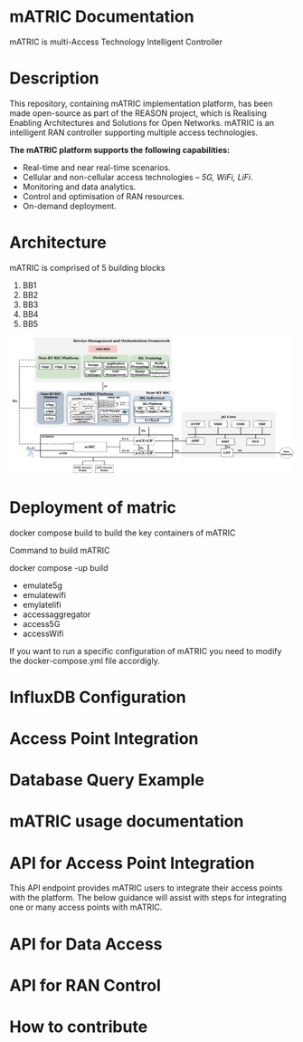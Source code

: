 # mATRIC Documentation
mATRIC is multi-Access Technology Intelligent Controller

# Description 
This repository, containing mATRIC implementation platform, has been made open-source as part of the REASON project, which is Realising Enabling Architectures and Solutions for Open Networks.
mATRIC is an intelligent RAN controller supporting multiple access technologies.

**The mATRIC platform supports the following capabilities:**

- Real-time and near real-time scenarios.
- Cellular and non-cellular access technologies – _5G, WiFi, LiFi_.
- Monitoring and data analytics.
- Control and optimisation of RAN resources.
- On-demand deployment.


# Architecture

mATRIC is comprised of 5 building blocks

1. BB1
2. BB2
3. BB3
4. BB4
5. BB5
 
![alt text](/matric.png)

# Deployment of matric

docker compose build to build the key containers of mATRIC

Command to build mATRIC

docker compose -up build

- emulate5g
- emulatewifi
- emylatelifi
- accessaggregator
- access5G
- accessWifi

If you want to run a specific configuration of mATRIC you need to modify the docker-compose.yml file accordigly.

# InfluxDB Configuration

# Access Point Integration

# Database Query Example

# mATRIC usage documentation

# API for Access Point Integration

This API endpoint provides mATRIC users to integrate their access points with the platform. The below guidance will assist with steps for integrating one or many access points with mATRIC.

# API for Data Access

# API for RAN Control

# How to contribute
